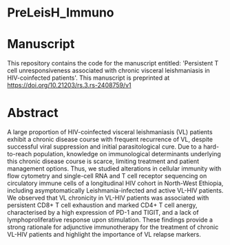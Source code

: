 # PreLeisH_Immuno

# Manuscript
This repository contains the code for the manuscript entitled: 'Persistent T cell unresponsiveness associated with chronic visceral leishmaniasis in HIV-coinfected patients'. This manuscript is preprinted at https://doi.org/10.21203/rs.3.rs-2408759/v1

# Abstract
A large proportion of HIV-coinfected visceral leishmaniasis (VL) patients exhibit a chronic disease course with frequent recurrence of VL, despite successful viral suppression and initial parasitological cure. Due to a hard-to-reach population, knowledge on immunological determinants underlying this chronic disease course is scarce, limiting treatment and patient management options. Thus, we studied alterations in cellular immunity with flow cytometry and single-cell RNA and T cell receptor sequencing on circulatory immune cells of a longitudinal HIV cohort in North-West Ethiopia, including  asymptomatically Leishmania-infected and active VL-HIV patients. We observed that VL chronicity in VL-HIV patients was associated with persistent CD8+ T cell exhaustion and marked CD4+ T cell anergy, characterised by a high expression of PD-1 and TIGIT, and a lack of lymphoproliferative response upon stimulation. These findings provide a strong rationale for adjunctive immunotherapy for the treatment of chronic VL-HIV patients and highlight the importance of VL relapse markers.
